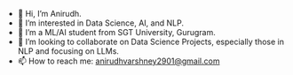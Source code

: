 - 👋 Hi, I’m Anirudh.
- 👀 I’m interested in Data Science, AI, and NLP.
- 🌱 I’m a ML/AI student from SGT University, Gurugram.
- 💞️ I’m looking to collaborate on Data Science Projects, especially those in NLP and focusing on LLMs.
- 📫 How to reach me: anirudhvarshney2901@gmail.com
